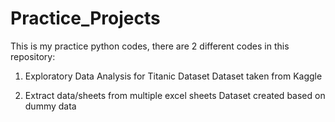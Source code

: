 # Practice_Projects
This is my practice python codes, there are 2 different codes in this repository:

1. Exploratory Data Analysis for Titanic Dataset
    Dataset taken from Kaggle
    
2. Extract data/sheets from multiple excel sheets
    Dataset created based on dummy data
    
